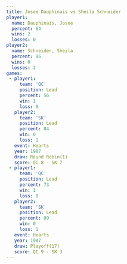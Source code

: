 ```yaml
---
title: Josee Dauphinais vs Sheila Schneider
player1:                 
  name: Dauphinais, Josee
  percent: 64            
  wins: 2                
  losses: 0              
player2:                 
  name: Schneider, Sheila
  percent: 86            
  wins: 0                
  losses: 2              
games:
 - player1:        
     team: 'QC'    
     position: Lead
     percent: 56   
     win: 1        
     loss: 0       
   player2:        
     team: 'SK'    
     position: Lead
     percent: 84   
     win: 0        
     loss: 1       
   event: Hearts       
   year: 1987          
   draw: Round Robin(1)
   score: QC 8 - SK 7  
 - player1:        
     team: 'QC'    
     position: Lead
     percent: 73   
     win: 1        
     loss: 0       
   player2:        
     team: 'SK'    
     position: Lead
     percent: 89   
     win: 0        
     loss: 1       
   event: Hearts     
   year: 1987        
   draw: Playoff(17) 
   score: QC 9 - SK 3
---
```

